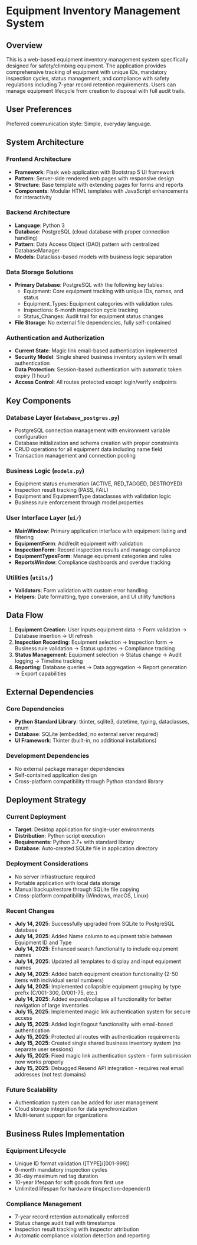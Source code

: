 # Equipment Inventory Management System

## Overview

This is a web-based equipment inventory management system specifically designed for safety/climbing equipment. The application provides comprehensive tracking of equipment with unique IDs, mandatory inspection cycles, status management, and compliance with safety regulations including 7-year record retention requirements. Users can manage equipment lifecycle from creation to disposal with full audit trails.

## User Preferences

Preferred communication style: Simple, everyday language.

## System Architecture

### Frontend Architecture
- **Framework**: Flask web application with Bootstrap 5 UI framework
- **Pattern**: Server-side rendered web pages with responsive design
- **Structure**: Base template with extending pages for forms and reports
- **Components**: Modular HTML templates with JavaScript enhancements for interactivity

### Backend Architecture
- **Language**: Python 3
- **Database**: PostgreSQL (cloud database with proper connection handling)
- **Pattern**: Data Access Object (DAO) pattern with centralized DatabaseManager
- **Models**: Dataclass-based models with business logic separation

### Data Storage Solutions
- **Primary Database**: PostgreSQL with the following key tables:
  - Equipment: Core equipment tracking with unique IDs, names, and status
  - Equipment_Types: Equipment categories with validation rules
  - Inspections: 6-month inspection cycle tracking
  - Status_Changes: Audit trail for equipment status changes
- **File Storage**: No external file dependencies, fully self-contained

### Authentication and Authorization
- **Current State**: Magic link email-based authentication implemented
- **Security Model**: Single shared business inventory system with email authentication
- **Data Protection**: Session-based authentication with automatic token expiry (1 hour)
- **Access Control**: All routes protected except login/verify endpoints

## Key Components

### Database Layer (`database_postgres.py`)
- PostgreSQL connection management with environment variable configuration
- Database initialization and schema creation with proper constraints
- CRUD operations for all equipment data including name field
- Transaction management and connection pooling

### Business Logic (`models.py`)
- Equipment status enumeration (ACTIVE, RED_TAGGED, DESTROYED)
- Inspection result tracking (PASS, FAIL)
- Equipment and EquipmentType dataclasses with validation logic
- Business rule enforcement through model properties

### User Interface Layer (`ui/`)
- **MainWindow**: Primary application interface with equipment listing and filtering
- **EquipmentForm**: Add/edit equipment with validation
- **InspectionForm**: Record inspection results and manage compliance
- **EquipmentTypesForm**: Manage equipment categories and rules
- **ReportsWindow**: Compliance dashboards and overdue tracking

### Utilities (`utils/`)
- **Validators**: Form validation with custom error handling
- **Helpers**: Date formatting, type conversion, and UI utility functions

## Data Flow

1. **Equipment Creation**: User inputs equipment data → Form validation → Database insertion → UI refresh
2. **Inspection Recording**: Equipment selection → Inspection form → Business rule validation → Status updates → Compliance tracking
3. **Status Management**: Equipment selection → Status change → Audit logging → Timeline tracking
4. **Reporting**: Database queries → Data aggregation → Report generation → Export capabilities

## External Dependencies

### Core Dependencies
- **Python Standard Library**: tkinter, sqlite3, datetime, typing, dataclasses, enum
- **Database**: SQLite (embedded, no external server required)
- **UI Framework**: Tkinter (built-in, no additional installations)

### Development Dependencies
- No external package manager dependencies
- Self-contained application design
- Cross-platform compatibility through Python standard library

## Deployment Strategy

### Current Deployment
- **Target**: Desktop application for single-user environments
- **Distribution**: Python script execution
- **Requirements**: Python 3.7+ with standard library
- **Database**: Auto-created SQLite file in application directory

### Deployment Considerations
- No server infrastructure required
- Portable application with local data storage
- Manual backup/restore through SQLite file copying
- Cross-platform compatibility (Windows, macOS, Linux)

### Recent Changes
- **July 14, 2025**: Successfully upgraded from SQLite to PostgreSQL database
- **July 14, 2025**: Added Name column to equipment table between Equipment ID and Type
- **July 14, 2025**: Enhanced search functionality to include equipment names
- **July 14, 2025**: Updated all templates to display and input equipment names
- **July 14, 2025**: Added batch equipment creation functionality (2-50 items with individual serial numbers)
- **July 14, 2025**: Implemented collapsible equipment grouping by type prefix (C/001-300, D/001-75, etc.)
- **July 14, 2025**: Added expand/collapse all functionality for better navigation of large inventories
- **July 15, 2025**: Implemented magic link authentication system for secure access
- **July 15, 2025**: Added login/logout functionality with email-based authentication
- **July 15, 2025**: Protected all routes with authentication requirements
- **July 15, 2025**: Created single shared business inventory system (no separate user sessions)
- **July 15, 2025**: Fixed magic link authentication system - form submission now works properly
- **July 15, 2025**: Debugged Resend API integration - requires real email addresses (not test domains)

### Future Scalability
- Authentication system can be added for user management
- Cloud storage integration for data synchronization
- Multi-tenant support for organizations

## Business Rules Implementation

### Equipment Lifecycle
- Unique ID format validation ([TYPE]/[001-999])
- 6-month mandatory inspection cycles
- 30-day maximum red tag duration
- 10-year lifespan for soft goods from first use
- Unlimited lifespan for hardware (inspection-dependent)

### Compliance Management
- 7-year record retention automatically enforced
- Status change audit trail with timestamps
- Inspection result tracking with inspector attribution
- Automatic compliance violation detection and reporting
